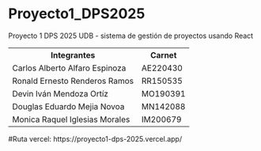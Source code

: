 # Proyecto1_DPS2025
Proyecto 1 DPS 2025 UDB - sistema de gestión de proyectos usando React
<table>
  <tr><th>Integrantes</th><th>Carnet</th></tr>
  <tr><td>Carlos Alberto Alfaro Espinoza</td><td>AE220430</td></tr>
  <tr><td>Ronald Ernesto Renderos Ramos</td><td>RR150535</td></tr>
  <tr><td>Devin Iván Mendoza Ortíz</td><td>MO190391</td></tr>
  <tr><td>Douglas Eduardo Mejia Novoa</td><td>MN142088</td></tr>
  <tr><td>Monica Raquel Iglesias Morales</td><td>IM200679</td></tr>
</table>
#Ruta vercel: 
https://proyecto1-dps-2025.vercel.app/
